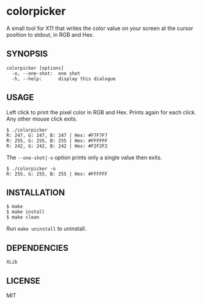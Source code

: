 # colorpicker

A small tool for X11 that writes the color value on your screen at the cursor position to stdout, in RGB and Hex.

## SYNOPSIS

```
colorpicker [options]
  -o, --one-shot:  one shot
  -h, --help:      display this dialogue
```

## USAGE

Left click to print the pixel color in RGB and Hex.  Prints again for each click.  Any other mouse click exits.

```
$ ./colorpicker
R: 247, G: 247, B: 247 | Hex: #F7F7F7
R: 255, G: 255, B: 255 | Hex: #FFFFFF
R: 242, G: 242, B: 242 | Hex: #F2F2F2
```

The `--one-shot|-o` option prints only a single value then exits.

```
$ ./colorpicker -o
R: 255, G: 255, B: 255 | Hex: #FFFFFF
```

## INSTALLATION

```
$ make
$ make install
$ make clean
```

Run `make uninstall` to uninstall.

## DEPENDENCIES

`XLib`

## LICENSE

MIT
